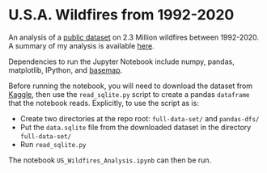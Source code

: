 # U.S.A. Wildfires from 1992-2020

An analysis of a [public dataset](https://www.kaggle.com/datasets/behroozsohrabi/us-wildfire-records-6th-edition) on 2.3 Million wildfires between 1992-2020. A summary of my analysis is available [here](https://rucskajj.github.io/Data-Science-Projects/US_Wildfires/Analysis.html).

Dependencies to run the Jupyter Notebook include numpy, pandas, matplotlib, IPython, and [basemap](https://github.com/matplotlib/basemap).

Before running the notebook, you will need to download the dataset from [Kaggle](https://www.kaggle.com/datasets/behroozsohrabi/us-wildfire-records-6th-edition), then use the `read_sqlite.py` script to create a pandas `dataframe` that the notebook reads. Explicitly, to use the script as is:
* Create two directories at the repo root: `full-data-set/` and `pandas-dfs/`
* Put the `data.sqlite` file from the downloaded dataset in the directory `full-data-set/`
* Run `read_sqlite.py`

The notebook `US_Wildfires_Analysis.ipynb` can then be run.
